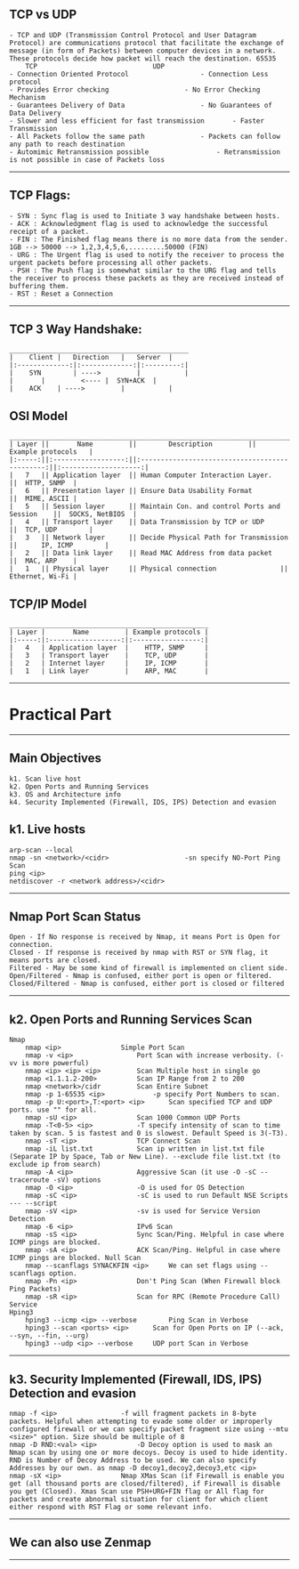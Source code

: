## TCP vs UDP
	- TCP and UDP (Transmission Control Protocol and User Datagram Protocol) are communications protocol that facilitate the exchange of message (in form of Packets) between computer devices in a network. These protocols decide how packet will reach the destination. 65535
		TCP								UDP
	- Connection Oriented Protocol					- Connection Less protocol
	- Provides Error checking					- No Error Checking Mechanism
	- Guarantees Delivery of Data					- No Guarantees of Data Delivery
	- Slower and less efficient for fast transmission		- Faster Transmission
	- All Packets follow the same path				- Packets can follow any path to reach destination
	- Automimic Retransmission possible  				- Retransmission is not possible in case of Packets loss
---------------------------------------------------
## TCP Flags:
	- SYN : Sync flag is used to Initiate 3 way handshake between hosts.
	- ACK : Acknowledgment flag is used to acknowledge the successful receipt of a packet.
	- FIN : The Finished flag means there is no more data from the sender.  1GB --> 50000 --> 1,2,3,4,5,6,.........50000 (FIN)
	- URG : The Urgent flag is used to notify the receiver to process the urgent packets before processing all other packets.
	- PSH : The Push flag is somewhat similar to the URG flag and tells the receiver to process these packets as they are received instead of buffering them.
	- RST : Reset a Connection
---------------------------------------------------
## TCP 3 Way Handshake:
	_____________________________________________
	|    Client	|   Direction 	|   Server  |
	|:-------------:|:-------------:|:---------:|
	|    SYN    	| ---->     	|           |
	|		|     	  <----	|  SYN+ACK  |
	|    ACK 	| ---->     	|           |


## OSI Model
	_________________________________________________________________________________________________________
	| Layer ||       Name         ||		Description			||  Example protocols	|	
	|:-----:||:------------------:||:----------------------------------------------:||:--------------------:|
	|   7   || Application layer  || Human Computer Interaction Layer.		|| 	HTTP, SNMP	|
	|   6   || Presentation layer || Ensure Data Usability Format		    	||	MIME, ASCII	|
	|   5   || Session layer      || Maintain Con. and control Ports and Session	||	SOCKS, NetBIOS 	|
	|   4   || Transport layer    || Data Transmission by TCP or UDP		||	TCP, UDP       	|
	|   3   || Network layer      || Decide Physical Path for Transmission		||   	IP, ICMP      	|
	|   2   || Data link layer    || Read MAC Address from data packet		||	MAC, ARP	|
	|   1   || Physical layer     || Physical connection				||	Ethernet, Wi-Fi	|

## TCP/IP Model
	__________________________________________________
	| Layer |       Name         | Example protocols |
	|:-----:|:------------------:|:-----------------:|
	|   4   | Application layer  |    HTTP, SNMP     |
	|   3   | Transport layer    |    TCP, UDP       |
	|   2   | Internet layer     |    IP, ICMP       |
	|   1   | Link layer         |    ARP, MAC       |
---------------------------------------------------------------------------------------------------------------
# Practical Part
------------------
## Main Objectives
	k1. Scan live host
	k2. Open Ports and Running Services
	k3. OS and Architecture info
	k4. Security Implemented (Firewall, IDS, IPS) Detection and evasion

## k1. Live hosts
	arp-scan --local
	nmap -sn <network>/<cidr>					-sn specify NO-Port Ping Scan
	ping <ip>
	netdiscover -r <network address>/<cidr>
--------------------------------------------------------------------------
## Nmap Port Scan Status
	Open - If No response is received by Nmap, it means Port is Open for connection.
	Closed - If response is received by nmap with RST or SYN flag, it means ports are closed.
	Filtered - May be some kind of firewall is implemented on client side.
	Open/Filtered - Nmap is confused, either port is open or filtered.
	Closed/Filtered - Nmap is confused, either port is closed or filtered
--------------------------------------------------------------------------
## k2. Open Ports and Running Services Scan
	Nmap
		nmap <ip>				Simple Port Scan
		nmap -v <ip>				Port Scan with increase verbosity. (-vv is more powerful)
		nmap <ip> <ip> <ip>			Scan Multiple host in single go
		nmap <1.1.1.2-200>			Scan IP Range from 2 to 200
		nmap <network>/cidr			Scan Entire Subnet
		nmap -p 1-65535 <ip>			-p specify Port Numbers to scan.
		nmap -p U:<port>,T:<port> <ip>		Scan specified TCP and UDP ports. use "" for all.
		nmap -sU <ip>				Scan 1000 Common UDP Ports
		nmap -T<0-5> <ip>			-T specify intensity of scan to time taken by scan. 5 is fastest and 0 is slowest. Default Speed is 3(-T3).
		nmap -sT <ip>				TCP Connect Scan
		nmap -iL list.txt			Scan ip written in list.txt file (Separate IP by Space, Tab or New Line). --exclude file list.txt (to exclude ip from search)
		nmap -A <ip>				Aggressive Scan (it use -O -sC --traceroute -sV) options
		nmap -O <ip>				-O is used for OS Detection
		nmap -sC <ip>				-sC is used to run Default NSE Scripts  --- --script
		nmap -sV <ip>				-sv is used for Service Version Detection
		nmap -6 <ip>				IPv6 Scan
		nmap -sS <ip>				Sync Scan/Ping. Helpful in case where ICMP pings are blocked.
		nmap -sA <ip>				ACK Scan/Ping. Helpful in case where ICMP pings are blocked. Null Scan
		nmap --scanflags SYNACKFIN <ip>		We can set flags using --scanflags option.
		nmap -Pn <ip>				Don't Ping Scan (When Firewall block Ping Packets)
		nmap -sR <ip>				Scan for RPC (Remote Procedure Call) Service
	Hping3
		hping3 --icmp <ip> --verbose		Ping Scan in Verbose
		hping3 --scan <ports> <ip>		Scan for Open Ports on IP (--ack, --syn, --fin, --urg)
		hping3 --udp <ip> --verbose		UDP port Scan in Verbose

--------------------------------------------------------------------------
## k3. Security Implemented (Firewall, IDS, IPS) Detection and evasion
	nmap -f <ip>				-f will fragment packets in 8-byte packets. Helpful when attempting to evade some older or improperly configured firewall or we can specify packet fragment size using --mtu <size>" option. Size should be multiple of 8
	nmap -D RND:<val> <ip>			-D Decoy option is used to mask an Nmap scan by using one or more decoys. Decoy is used to hide identity. RND is Number of Decoy Address to be used. We can also specify Addresses by our own. as nmap -D decoy1,decoy2,decoy3,etc <ip>
	nmap -sX <ip>				Nmap XMas Scan (if Firewall is enable you get (all thousand ports are closed/filtered), if Firewall is disable you get (Closed). Xmas Scan use PSH+URG+FIN flag or All flag for packets and create abnormal situation for client for which client either respond with RST Flag or some relevant info.
--------------------------------------------------------------------------
## We can also use Zenmap
--------------------------------------------------------------------------
